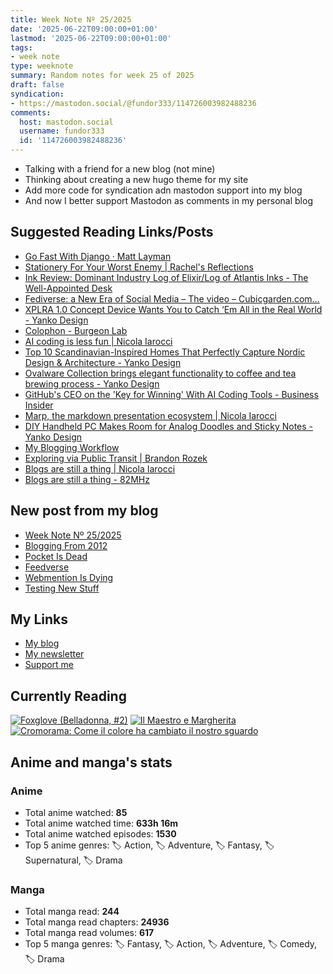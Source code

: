 ```yaml
---
title: Week Note Nº 25/2025
date: '2025-06-22T09:00:00+01:00'
lastmod: '2025-06-22T09:00:00+01:00'
tags:
- week note
type: weeknote
summary: Random notes for week 25 of 2025
draft: false
syndication:
- https://mastodon.social/@fundor333/114726003982488236
comments:
  host: mastodon.social
  username: fundor333
  id: '114726003982488236'
---
```


- Talking with a friend for a new blog (not mine)
- Thinking about creating a new hugo theme for my site
- Add more code for syndication adn mastodon support into my blog
- And now I better support Mastodon as comments in my personal blog

## Suggested Reading Links/Posts
- [Go Fast With Django · Matt Layman](https://www.mattlayman.com/understand-django/go-fast/?utm_source=fundor333.com)
- [Stationery For Your Worst Enemy | Rachel's Reflections](https://racheldelafuente.com/blog/stationery-worst-enemy/?utm_source=fundor333.com)
- [Ink Review: Dominant Industry Log of Elixir/Log of Atlantis Inks - The Well-Appointed Desk](https://www.wellappointeddesk.com/2025/06/ink-review-dominant-industry-log-of-elixir-log-of-atlantis-inks/?utm_source=fundor333.com)
- [Fediverse: a New Era of Social Media – The video – Cubicgarden.com…](https://cubicgarden.com/2025/06/15/fediverse-a-new-era-of-social-media-the-video/?utm_source=fundor333.com)
- [XPLRA 1.0 Concept Device Wants You to Catch ‘Em All in the Real World - Yanko Design](https://www.yankodesign.com/2025/06/19/xplra-1-0-concept-device-wants-you-to-catch-em-all-in-the-real-world/?utm_source=fundor333.com)
- [Colophon - Burgeon Lab](https://www.burgeonlab.com/colophon/?utm_source=fundor333.com)
- [AI coding is less fun | Nicola Iarocci](https://nicolaiarocci.com/ai-coding-is-less-fun/?utm_source=fundor333.com)
- [Top 10 Scandinavian-Inspired Homes That Perfectly Capture Nordic Design & Architecture - Yanko Design](https://www.yankodesign.com/2025/06/18/top-10-scandinavian-inspired-homes-that-perfectly-capture-nordic-design-architecture/?utm_source=fundor333.com)
- [Ovalware Collection brings elegant functionality to coffee and tea brewing process - Yanko Design](https://www.yankodesign.com/2025/06/18/ovalware-collection-brings-elegant-functionality-to-coffee-and-tea-brewing-process/?utm_source=fundor333.com)
- [GitHub's CEO on the 'Key for Winning' With AI Coding Tools - Business Insider](https://www.businessinsider.com/github-ceo-key-for-winning-ai-coding-tools-for-developers-2025-6?utm_source=fundor333.com)
- [Marp, the markdown presentation ecosystem | Nicola Iarocci](https://nicolaiarocci.com/marp-the-markdown-presentation-ecosystem/?utm_source=fundor333.com)
- [DIY Handheld PC Makes Room for Analog Doodles and Sticky Notes - Yanko Design](https://www.yankodesign.com/2025/05/09/diy-handheld-pc-makes-room-for-analog-doodles-and-sticky-notes/?utm_source=fundor333.com)
- [My Blogging Workflow](https://mtwb.blog/my-blogging-workflow/?utm_source=fundor333.com)
- [Exploring via Public Transit | Brandon Rozek](https://brandonrozek.com/blog/exploring-via-public-transit/?utm_source=fundor333.com)
- [Blogs are still a thing | Nicola Iarocci](https://nicolaiarocci.com/blogs-are-still-a-thing/?utm_source=fundor333.com)
- [Blogs are still a thing - 82MHz](https://82mhz.net/posts/2025/06/blogs-are-still-a-thing/?utm_source=fundor333.com)
## New post from my blog
- [Week Note Nº 25/2025](https://fundor333.com/weeknotes/2025/25/?utm_source=fundor333.com)
- [Blogging From 2012](https://fundor333.com/micro/2025/06/blogging-from-2012/?utm_source=fundor333.com)
- [Pocket Is Dead](https://fundor333.com/micro/2025/06/pocket-is-dead/?utm_source=fundor333.com)
- [Feedverse](https://fundor333.com/micro/2025/06/feedverse/?utm_source=fundor333.com)
- [Webmention Is Dying](https://fundor333.com/micro/2025/06/webmention-is-dying-/?utm_source=fundor333.com)
- [Testing New Stuff](https://fundor333.com/micro/2025/06/testing-new-stuff/?utm_source=fundor333.com)

## My Links
- [My blog](https://www.fundor333.com)
- [My newsletter](https://newsletter.digitaltearoom.com)
- [Support me](https://ko-fi.com/fundor333)

## Currently Reading
[![Foxglove (Belladonna, #2)](https://i.gr-assets.com/images/S/compressed.photo.goodreads.com/books/1714663422l/211170617._SX98_.jpg)](https://www.goodreads.com/review/show/7583111149?utm_medium=api&utm_source=rss) [![Il Maestro e Margherita](https://i.gr-assets.com/images/S/compressed.photo.goodreads.com/books/1449182290l/28095021._SX98_.jpg)](https://www.goodreads.com/review/show/7613476820?utm_medium=api&utm_source=rss) [![Cromorama: Come il colore ha cambiato il nostro sguardo](https://i.gr-assets.com/images/S/compressed.photo.goodreads.com/books/1505808761l/36266532._SX98_.jpg)](https://www.goodreads.com/review/show/5993206761?utm_medium=api&utm_source=rss) 

## Anime and manga's stats

### **Anime**
- Total anime watched: **85**
- Total anime watched time: **633h 16m**
- Total anime watched episodes: **1530**
- Top 5 anime genres: 🏷️ Action, 🏷️ Adventure, 🏷️ Fantasy, 🏷️ Supernatural, 🏷️ Drama

### **Manga**
- Total manga read: **244**
- Total manga read chapters: **24936**
- Total manga read volumes: **617**
- Top 5 manga genres: 🏷️ Fantasy, 🏷️ Action, 🏷️ Adventure, 🏷️ Comedy, 🏷️ Drama

